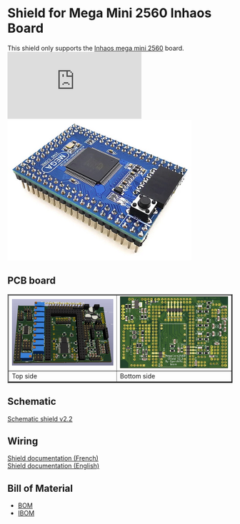 # Shield for Mega Mini 2560 Inhaos Board

This shield only supports the [Inhaos mega mini 2560](http://www.inhaos.com/product_info.php?products_id=118) board.  
![DS-Mega2560-CORE-V02-EN](https://github.com/Ingwie/OpenAVRc_Hw/blob/V3/PCB%20Shield/DS-Mega2560-CORE-V02-EN.pdf)
![Schematic shield v2.2](https://github.com/Ingwie/OpenAVRc_Hw/blob/V3/PCB%20Shield/Mega_2560%20core%20mini_full_2.2_PM/megamini2560core.jpg)

## PCB board
<table border="2">
<tr>
<td><img src="https://github.com/Ingwie/OpenAVRc_Hw/blob/V3/PCB%20Shield/Mega_2560%20core%20mini_full_2.2_PM/Mega_2560%20core%20mini_full_2.2_3D.jpg" border="0"/></td>
<td><img src="https://github.com/Ingwie/OpenAVRc_Hw/blob/V3/PCB%20Shield/Mega_2560%20core%20mini_full_2.2_PM/Shield_v2.2_3D_Bottom.jpg" border="0"/></td>
</tr>
<tr>
<td>     Top side</td><td>     Bottom side</td>
</table> 

## Schematic
[Schematic shield v2.2](https://github.com/Ingwie/OpenAVRc_Hw/blob/V3/PCB%20Shield/Mega_2560%20core%20mini_full_2.2_PM/Schema_Mega_2560%20core%20mini_full_v2.2.pdf)

## Wiring
[Shield documentation (French)](https://github.com/Ingwie/OpenAVRc_Hw/blob/V3/PCB%20Shield/Mega_2560%20core%20mini_full_2.2_PM/ShieldV2.2_bleu.pdf)  
[Shield documentation (English)](https://github.com/Ingwie/OpenAVRc_Hw/blob/V3/PCB%20Shield/Mega_2560%20core%20mini_full_2.2_PM/ShieldV2.2_EN.pdf)

## Bill of Material
  * <a href="https://github.com/Ingwie/OpenAVRc_Hw/blob/V3/PCB%20Shield/Mega_2560%20core%20mini_full_2.2_PM/Liste_composants_shield_V2.2.ods" target="_top">BOM</a>
  * <a href="https://github.com/Ingwie/OpenAVRc_Hw/blob/V3/PCB%20Shield/Mega_2560%20core%20mini_full_2.2_PM/ibom_shield-v2.2.html" target="_top">IBOM</a>  
  